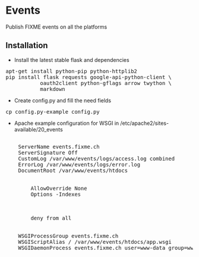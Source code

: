 Events
======

Publish FIXME events on all the platforms

Installation
------------

* Install the latest stable flask and dependencies

<pre>
apt-get install python-pip python-httplib2
pip install flask requests google-api-python-client \
           oauth2client python-gflags arrow twython \
           markdown
</pre>

* Create config.py and fill the need fields

<pre>
cp config.py-example config.py
</pre>

* Apache example configuration for WSGI in /etc/apache2/sites-available/20_events

<pre>
<VirtualHost *:80>
    ServerName events.fixme.ch
    ServerSignature Off
    CustomLog /var/www/events/logs/access.log combined
    ErrorLog /var/www/events/logs/error.log
    DocumentRoot /var/www/events/htdocs

    <Directory /var/www/events/htdocs>
        AllowOverride None
        Options -Indexes
    </Directory>

    <Files *.pyc>
        deny from all
    </Files>

    WSGIProcessGroup events.fixme.ch
    WSGIScriptAlias / /var/www/events/htdocs/app.wsgi
    WSGIDaemonProcess events.fixme.ch user=www-data group=www-data threads=50
</VirtualHost>
</pre>

